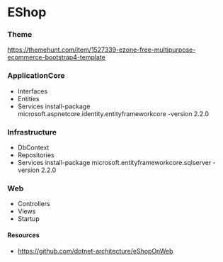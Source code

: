 # EShop

### Theme
https://themehunt.com/item/1527339-ezone-free-multipurpose-ecommerce-bootstrap4-template

### ApplicationCore
- Interfaces
- Entities
- Services
install-package microsoft.aspnetcore.identity.entityframeworkcore -version 2.2.0

### Infrastructure
- DbContext
- Repositories
- Services
install-package microsoft.entityframeworkcore.sqlserver -version 2.2.0

### Web
- Controllers
- Views
- Startup

#### Resources
- https://github.com/dotnet-architecture/eShopOnWeb